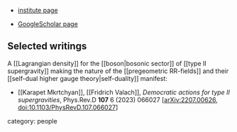 
* [institute page](https://ifs.am/dr-karapet-mkrtchyan)

* [GoogleScholar page](https://scholar.google.co.kr/citations?user=GUg-rREAAAAJ&hl=en)

## Selected writings

A [[Lagrangian density]] for the [[boson|bosonic sector]] of [[type II supergravity]] making the nature of the [[pregeometric RR-fields]] and their [[self-dual higher gauge theory|self-duality]] manifest:

* [[Karapet Mkrtchyan]], [[Fridrich Valach]], *Democratic actions for type II supergravities*, Phys.Rev.D **107** 6 (2023) 066027 &lbrack;[arXiv:2207.00626](https://arxiv.org/abs/2207.00626), [doi:10.1103/PhysRevD.107.066027](https://doi.org/10.1103/PhysRevD.107.066027)&rbrack;


category: people
